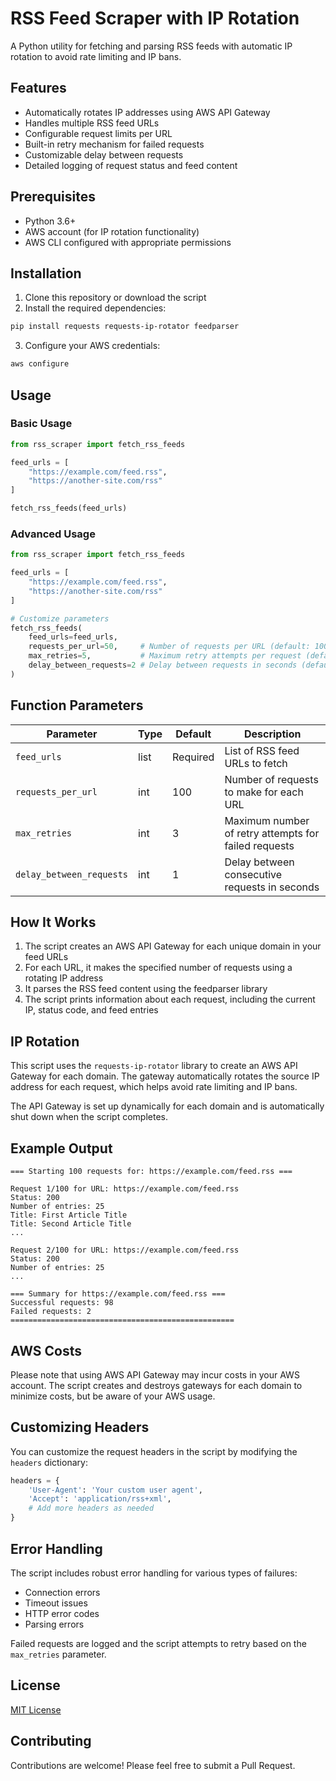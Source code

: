 # RSS Feed Scraper with IP Rotation

A Python utility for fetching and parsing RSS feeds with automatic IP rotation to avoid rate limiting and IP bans.

## Features

- Automatically rotates IP addresses using AWS API Gateway
- Handles multiple RSS feed URLs
- Configurable request limits per URL
- Built-in retry mechanism for failed requests
- Customizable delay between requests
- Detailed logging of request status and feed content

## Prerequisites

- Python 3.6+
- AWS account (for IP rotation functionality)
- AWS CLI configured with appropriate permissions

## Installation

1. Clone this repository or download the script
2. Install the required dependencies:

```bash
pip install requests requests-ip-rotator feedparser
```

3. Configure your AWS credentials:

```bash
aws configure
```

## Usage

### Basic Usage

```python
from rss_scraper import fetch_rss_feeds

feed_urls = [
    "https://example.com/feed.rss",
    "https://another-site.com/rss"
]

fetch_rss_feeds(feed_urls)
```

### Advanced Usage

```python
from rss_scraper import fetch_rss_feeds

feed_urls = [
    "https://example.com/feed.rss",
    "https://another-site.com/rss"
]

# Customize parameters
fetch_rss_feeds(
    feed_urls=feed_urls,
    requests_per_url=50,     # Number of requests per URL (default: 100)
    max_retries=5,           # Maximum retry attempts per request (default: 3)
    delay_between_requests=2 # Delay between requests in seconds (default: 1)
)
```

## Function Parameters

| Parameter | Type | Default | Description |
|-----------|------|---------|-------------|
| `feed_urls` | list | Required | List of RSS feed URLs to fetch |
| `requests_per_url` | int | 100 | Number of requests to make for each URL |
| `max_retries` | int | 3 | Maximum number of retry attempts for failed requests |
| `delay_between_requests` | int | 1 | Delay between consecutive requests in seconds |

## How It Works

1. The script creates an AWS API Gateway for each unique domain in your feed URLs
2. For each URL, it makes the specified number of requests using a rotating IP address
3. It parses the RSS feed content using the feedparser library
4. The script prints information about each request, including the current IP, status code, and feed entries

## IP Rotation

This script uses the `requests-ip-rotator` library to create an AWS API Gateway for each domain. The gateway automatically rotates the source IP address for each request, which helps avoid rate limiting and IP bans.

The API Gateway is set up dynamically for each domain and is automatically shut down when the script completes.

## Example Output

```
=== Starting 100 requests for: https://example.com/feed.rss ===

Request 1/100 for URL: https://example.com/feed.rss
Status: 200
Number of entries: 25
Title: First Article Title
Title: Second Article Title
...

Request 2/100 for URL: https://example.com/feed.rss
Status: 200
Number of entries: 25
...

=== Summary for https://example.com/feed.rss ===
Successful requests: 98
Failed requests: 2
==================================================
```

## AWS Costs

Please note that using AWS API Gateway may incur costs in your AWS account. The script creates and destroys gateways for each domain to minimize costs, but be aware of your AWS usage.

## Customizing Headers

You can customize the request headers in the script by modifying the `headers` dictionary:

```python
headers = {
    'User-Agent': 'Your custom user agent',
    'Accept': 'application/rss+xml',
    # Add more headers as needed
}
```

## Error Handling

The script includes robust error handling for various types of failures:
- Connection errors
- Timeout issues
- HTTP error codes
- Parsing errors

Failed requests are logged and the script attempts to retry based on the `max_retries` parameter.

## License

[MIT License](LICENSE)

## Contributing

Contributions are welcome! Please feel free to submit a Pull Request.